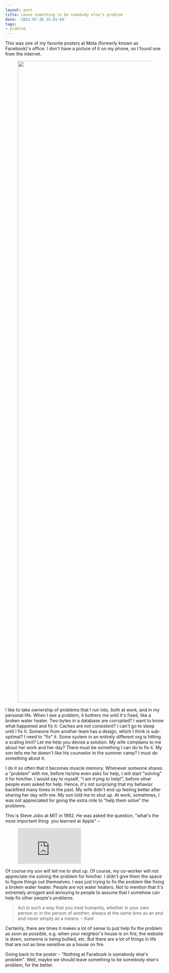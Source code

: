 ```yaml
---
layout: post
title: Leave something to be somebody else's problem
date: '2022-07-26 15:41:44'
tags:
- problem
---
```


This was one of my favorite posters at Meta (formerly known as Facebook)'s office. I don't have a picture of it on my phone, so I found one from the internet.

<figure class="kg-card kg-image-card"><img src=" __GHOST_URL__ /content/images/2022/07/lf-1.jpg" class="kg-image" alt loading="lazy" width="1635" height="2027" srcset=" __GHOST_URL__ /content/images/size/w600/2022/07/lf-1.jpg 600w, __GHOST_URL__ /content/images/size/w1000/2022/07/lf-1.jpg 1000w, __GHOST_URL__ /content/images/size/w1600/2022/07/lf-1.jpg 1600w, __GHOST_URL__ /content/images/2022/07/lf-1.jpg 1635w" sizes="(min-width: 720px) 720px"></figure>

I like to take ownership of problems that I run into, both at work, and in my personal life. When I see a problem, it bothers me until it's fixed, like a broken water heater. Two bytes in a database are corrupted? I want to know what happened and fix it. Caches are not consistent? I can't go to sleep until I fix it. Someone from another team has a design, which I think is sub-optimal? I need to "fix" it. Some system in an entirely different org is hitting a scaling limit? Let me help you devise a solution. My wife complains to me about her work and her day? There must be something I can do to fix it. My son tells me he doesn't like his counselor in the summer camp? I must do something about it.

I do it so often that it becomes muscle memory. Whenever someone shares a "problem" with me, before he/she even asks for help, I will start "solving" it for him/her. I would say to myself, "I am trying to help!", before other people even asked for help. Hence, it's not surprising that my behavior backfired many times in the past. My wife didn't end up feeling better after sharing her day with me. My son told me to shut up. At work, sometimes, I was not appreciated for going the extra mile to "help them solve" the problems.

This is Steve Jobs at MIT in 1992. He was asked the question, "what's the most important thing &nbsp;you learned at Apple" –

<figure class="kg-card kg-embed-card"><iframe width="200" height="113" src="https://www.youtube.com/embed/1lEnMmH9qh4?feature=oembed" frameborder="0" allow="accelerometer; autoplay; clipboard-write; encrypted-media; gyroscope; picture-in-picture" allowfullscreen title="Steve Jobs @ MIT 1992 - " what the most important thing that you personally learned at apple...></iframe></figure>

Of course my son will tell me to shut up. Of course, my co-worker will not appreciate me solving the problem for him/her. I didn't give them the space to figure things out themselves. I was just trying to fix the problem like fixing a broken water heater. People are not water heaters. Not to mention that it's extremely arrogant and annoying to people to assume that I somehow can help fix other people's problems.

> Act in such a way that you treat humanity, whether in your own person or in the person of another, always at the same time as an end and never simply as a means. – Kant

Certainly, there are times it makes a lot of sense to just help fix the problem as soon as possible, e.g. when your neighbor's house is on fire, the website is down, someone is being bullied, etc. But there are a lot of things in life that are not as time sensitive as a house on fire.

Going back to the poster – "Nothing at Facebook is somebody else's problem". Well, maybe we should leave something to be somebody else's problem, for the better.

